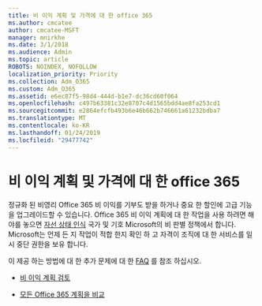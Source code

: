 ```yaml
---
title: 비 이익 계획 및 가격에 대 한 office 365
ms.author: cmcatee
author: cmcatee-MSFT
manager: mnirkhe
ms.date: 3/1/2018
ms.audience: Admin
ms.topic: article
ROBOTS: NOINDEX, NOFOLLOW
localization_priority: Priority
ms.collection: Adm_O365
ms.custom: Adm_O365
ms.assetid: e6ec87f5-98d4-444d-b1e7-dc36cd60f064
ms.openlocfilehash: c497b63381c32e8707c4d1565bdd4ae8fa253cd1
ms.sourcegitcommit: e2864efcfb493b6e46b662b746661a61232bdba7
ms.translationtype: MT
ms.contentlocale: ko-KR
ms.lasthandoff: 01/24/2019
ms.locfileid: "29477742"
---
```

# <a name="office-365-for-nonprofit-plans-and-pricing"></a>비 이익 계획 및 가격에 대 한 office 365

정규화 된 비영리 Office 365 비 이익를 기부도 받을 하거나 중요 한 할인에 고급 기능을 업그레이드할 수 있습니다. Office 365 비 이익 계획에 대 한 작업을 사용 하려면 해야를 놓으면 [자선 상태 인식](https://go.microsoft.com/fwlink/p/?LinkID=330253) 국가 및 기호 Microsoft의 비 판별 정책에서 합니다. Microsoft는 언제 든 지 작업이 적합 한지 확인 하 고 자격이 조직에 대 한 서비스를 일시 중단 권한을 보유 합니다. 
  
이 제공 하는 방법에 대 한 추가 문제에 대 한 [FAQ](https://products.office.com/en-us/nonprofit/office-365-nonprofit) 를 참조 하십시오. 
  
- [비 이익 계획 검토](https://products.office.com/en-us/nonprofit/office-365-nonprofit-plans-and-pricing?tab=1)
    
- [모든 Office 365 계획을 비교](https://products.office.com/en-us/business/compare-more-office-365-for-business-plans)
    

